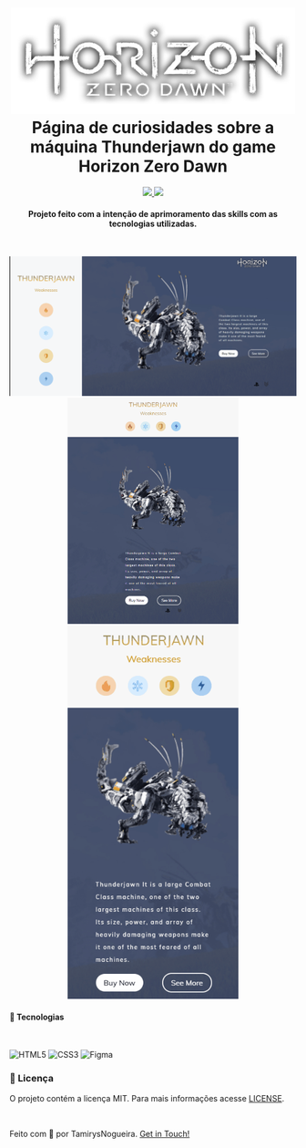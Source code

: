 
<h1 align="center">
    <img src="img/HZD_GamerGuideLogo.png" alt="" width="500px">
    <br>
    Página de curiosidades sobre a máquina Thunderjawn do game Horizon Zero Dawn
</h1>

<p align="center">
    <a href="https://www.codacy.com/gh/tamirysnogueira/Horizon/dashboard?utm_source=github.com&amp;utm_medium=referral&amp;utm_content=tamirysnogueira/Horizon&amp;utm_campaign=Badge_Grade">
        <img src="https://app.codacy.com/project/badge/Grade/eedc352aec1046aa900759c7289b5b41">
    </a>
    <a href="https://github.com/tamirysnogueira/Deezer/blob/master/LICENSE">
        <img src="https://img.shields.io/badge/License-MIT-yellow.svg">
    </a>    
</p>

<h4 align="center">
    Projeto feito com a intenção de aprimoramento das skills com as tecnologias utilizadas.
</h4>
<br>
<p align="center">
    <img src = "https://github.com/tamirysnogueira/Horizon/blob/master/gif/Gif_Desktop.gif" width="1000px">
    <br>
    <img src = "gif/Gif_Ipad.gif" width="300px">
    <img src="gif/Gif_iphoneX.gif" width="300px">

</p>

#### 🚀 Tecnologias
<br>

![HTML5](https://img.shields.io/badge/HTML5-E34F26?style=for-the-badge&logo=html5&logoColor=white)
![CSS3](https://img.shields.io/badge/CSS3-1572B6?style=for-the-badge&logo=css3&logoColor=white)
![Figma](https://img.shields.io/badge/Figma-F24E1E?style=for-the-badge&logo=figma&logoColor=white)

### 📝 Licença
O projeto contém a licença MIT. Para mais informações acesse [LICENSE](https://github.com/tamirysnogueira/Horizon/blob/master/LICENSE).

<br>

Feito com 💖 por TamirysNogueira. [Get in Touch!](https://www.linkedin.com/in/tamirys-nogueira-346958205/)